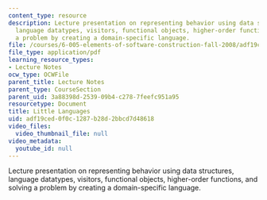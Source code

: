 ```yaml
---
content_type: resource
description: Lecture presentation on representing behavior using data structures,
  language datatypes, visitors, functional objects, higher-order functions, and solving
  a problem by creating a domain-specific language.
file: /courses/6-005-elements-of-software-construction-fall-2008/adf19ced0f0c1287b28d2bbcd7d48618_MIT6_005f08_lec15.pdf
file_type: application/pdf
learning_resource_types:
- Lecture Notes
ocw_type: OCWFile
parent_title: Lecture Notes
parent_type: CourseSection
parent_uid: 3a88398d-2539-09b4-c278-7feefc951a95
resourcetype: Document
title: Little Languages
uid: adf19ced-0f0c-1287-b28d-2bbcd7d48618
video_files:
  video_thumbnail_file: null
video_metadata:
  youtube_id: null
---
```

Lecture presentation on representing behavior using data structures, language datatypes, visitors, functional objects, higher-order functions, and solving a problem by creating a domain-specific language.

